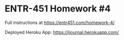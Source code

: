 # ENTR-451 Homework #4

Full instructions at https://entr451.com/homework-4/

Deployed Heroku App: https://ijournal.herokuapp.com/